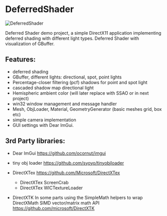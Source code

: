 # DeferredShader

![DeferredShader](https://i2.wp.com/heikkili.kapsi.fi/blog/wp-content/uploads/2019/09/screenshot_1.jpg)

Deferred Shader demo project, a simple DirectX11 application implementing deferred shading with different light types.
Deferred Shader with visualization of GBuffer.

## Features:
 
- deferred shading
- GBuffer, different lights: directional, spot, point lights
- Percentage-closer filtering (pcf) shadows for point and spot light
- cascaded shadow map directional light
- Hemispheric ambient color (will later replace with SSAO or in next project)
- win32 window management and message handler
- Mesh, ObjLoader, Material, GeometryGenerator (basic meshes grid, box etc)
- simple camera implementation
- GUI settings with Dear ImGui.


## 3rd Party libraries:
- Dear ImGui
https://github.com/ocornut/imgui

- tiny obj loader
https://github.com/syoyo/tinyobjloader

- DirectXTex
https://github.com/Microsoft/DirectXTex
  - DirectXTex ScreenCrab
  - DirectXTex WICTextureLoader

- DirectXTK
In some parts using the SimpleMath helpers to wrap DirectXMath SIMD vector/matrix math API
https://github.com/microsoft/DirectXTK
